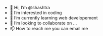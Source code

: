 - 👋 Hi, I’m @shashtra
- 👀 I’m interested in coding 
- 🌱 I’m currently learning web developement
- 💞️ I’m looking to collaborate on ...
- 📫 How to reach me you can email me 

<!---
shashtra/shashtra is a ✨ special ✨ repository because its `README.md` (this file) appears on your GitHub profile.
You can click the Preview link to take a look at your changes.
--->
